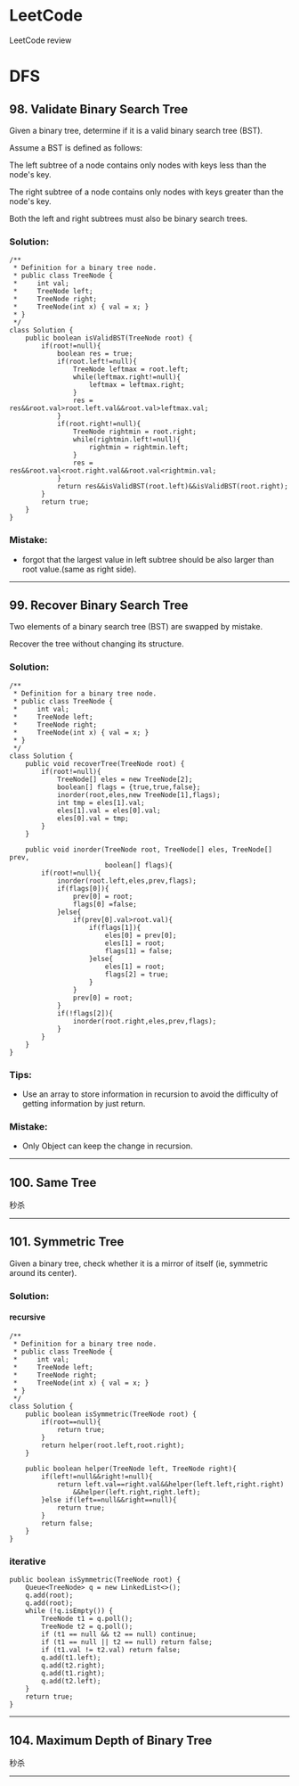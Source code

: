 # LeetCode
LeetCode review

# DFS


## 98. Validate Binary Search Tree


Given a binary tree, determine if it is a valid binary search tree (BST).


Assume a BST is defined as follows:



The left subtree of a node contains only nodes with keys less than the node's key.


The right subtree of a node contains only nodes with keys greater than the node's key.


Both the left and right subtrees must also be binary search trees.


### Solution:


```
/**
 * Definition for a binary tree node.
 * public class TreeNode {
 *     int val;
 *     TreeNode left;
 *     TreeNode right;
 *     TreeNode(int x) { val = x; }
 * }
 */
class Solution {
    public boolean isValidBST(TreeNode root) {
        if(root!=null){
            boolean res = true;
            if(root.left!=null){
                TreeNode leftmax = root.left;
                while(leftmax.right!=null){
                    leftmax = leftmax.right;
                }
                res = res&&root.val>root.left.val&&root.val>leftmax.val;
            }
            if(root.right!=null){
                TreeNode rightmin = root.right;
                while(rightmin.left!=null){
                    rightmin = rightmin.left;
                }
                res = res&&root.val<root.right.val&&root.val<rightmin.val;
            }
            return res&&isValidBST(root.left)&&isValidBST(root.right);
        }
        return true;
    }
}
```


### Mistake:
- forgot that the largest value in left subtree should be also larger than root value.(same as right side).


-----


## 99. Recover Binary Search Tree


Two elements of a binary search tree (BST) are swapped by mistake.


Recover the tree without changing its structure.


### Solution:
```
/**
 * Definition for a binary tree node.
 * public class TreeNode {
 *     int val;
 *     TreeNode left;
 *     TreeNode right;
 *     TreeNode(int x) { val = x; }
 * }
 */
class Solution {
    public void recoverTree(TreeNode root) {
        if(root!=null){
            TreeNode[] eles = new TreeNode[2];
            boolean[] flags = {true,true,false};
            inorder(root,eles,new TreeNode[1],flags);
            int tmp = eles[1].val;
            eles[1].val = eles[0].val;
            eles[0].val = tmp;
        }
    }
    
    public void inorder(TreeNode root, TreeNode[] eles, TreeNode[] prev, 
                        boolean[] flags){
        if(root!=null){
            inorder(root.left,eles,prev,flags);
            if(flags[0]){
                prev[0] = root;
                flags[0] =false;
            }else{
                if(prev[0].val>root.val){
                    if(flags[1]){
                        eles[0] = prev[0];
                        eles[1] = root;
                        flags[1] = false;
                    }else{
                        eles[1] = root;
                        flags[2] = true;
                    }
                }
                prev[0] = root;
            }
            if(!flags[2]){
                inorder(root.right,eles,prev,flags);
            }
        }
    }
}
```


### Tips:
- Use an array to store information in recursion to avoid the difficulty of getting information by just return.


### Mistake:
- Only Object can keep the change in recursion.


----


## 100. Same Tree
秒杀


---


## 101. Symmetric Tree

Given a binary tree, check whether it is a mirror of itself (ie, symmetric around its center).


### Solution:
#### recursive
```
/**
 * Definition for a binary tree node.
 * public class TreeNode {
 *     int val;
 *     TreeNode left;
 *     TreeNode right;
 *     TreeNode(int x) { val = x; }
 * }
 */
class Solution {
    public boolean isSymmetric(TreeNode root) {
        if(root==null){
            return true;
        }
        return helper(root.left,root.right);
    }
    
    public boolean helper(TreeNode left, TreeNode right){
        if(left!=null&&right!=null){
            return left.val==right.val&&helper(left.left,right.right)
                &&helper(left.right,right.left);
        }else if(left==null&&right==null){
            return true;
        }
        return false;
    }
}
```

### iterative
```
public boolean isSymmetric(TreeNode root) {
    Queue<TreeNode> q = new LinkedList<>();
    q.add(root);
    q.add(root);
    while (!q.isEmpty()) {
        TreeNode t1 = q.poll();
        TreeNode t2 = q.poll();
        if (t1 == null && t2 == null) continue;
        if (t1 == null || t2 == null) return false;
        if (t1.val != t2.val) return false;
        q.add(t1.left);
        q.add(t2.right);
        q.add(t1.right);
        q.add(t2.left);
    }
    return true;
}
```


---


## 104. Maximum Depth of Binary Tree
秒杀


---
